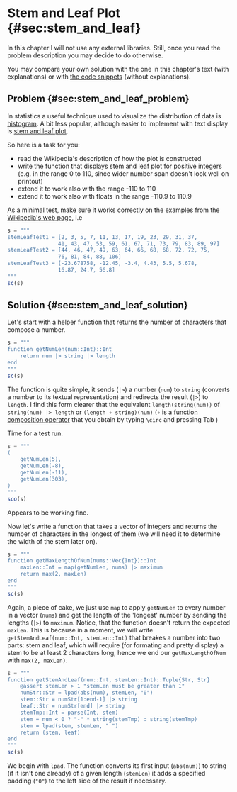 # Stem and Leaf Plot {#sec:stem_and_leaf}

In this chapter I will not use any external libraries. Still, once you read the
problem description you may decide to do otherwise.

You may compare your own solution with the one in this chapter's text (with
explanations) or with [the code
snippets](https://github.com/b-lukaszuk/BS_wJ_eng/tree/main/code_snippets/stem_and_leaf)
(without explanations).

## Problem {#sec:stem_and_leaf_problem}

In statistics a useful technique used to visualize the distribution of data is
[histogram](https://en.wikipedia.org/wiki/Histogram). A bit less popular,
although easier to implement with text display is [stem and leaf
plot](https://en.wikipedia.org/wiki/Stem-and-leaf_display).

So here is a task for you:

- read the Wikipedia's description of how the plot is constructed
- write the function that displays stem and leaf plot for positive integers
  (e.g. in the range 0 to 110, since wider number span doesn't look well on
  printout)
- extend it to work also with the range -110 to 110
- extend it to work also with floats in the range -110.9 to 110.9

As a minimal test, make sure it works correctly on the examples from the
[Wikipedia's web page](https://en.wikipedia.org/wiki/Stem-and-leaf_display), i.e


```jl
s = """
stemLeafTest1 = [2, 3, 5, 7, 11, 13, 17, 19, 23, 29, 31, 37,
                41, 43, 47, 53, 59, 61, 67, 71, 73, 79, 83, 89, 97]
stemLeafTest2 = [44, 46, 47, 49, 63, 64, 66, 68, 68, 72, 72, 75,
                76, 81, 84, 88, 106]
stemLeafTest3 = [-23.678758, -12.45, -3.4, 4.43, 5.5, 5.678,
                16.87, 24.7, 56.8]
"""
sc(s)
```

## Solution {#sec:stem_and_leaf_solution}

Let's start with a helper function that returns the number of characters that
compose a number.

```jl
s = """
function getNumLen(num::Int)::Int
    return num |> string |> length
end
"""
sc(s)
```

The function is quite simple, it sends (`|>`) a number (`num`) to `string`
(converts a number to its textual representation) and redirects the result
(`|>`) to `length`. I find this form clearer that the equivalent
`length(string(num))` of `string(num) |> length` or `(length ∘ string)(num)`
(`∘` is a [function composition
operator](https://docs.julialang.org/en/v1/manual/functions/#Function-composition-and-piping)
that you obtain by typing `\circ` and pressing Tab )

Time for a test run.

```jl
s = """
(
	getNumLen(5),
	getNumLen(-8),
	getNumLen(-11),
	getNumLen(303),
)
"""
sco(s)
```

Appears to be working fine.

Now let's write a function that takes a vector of integers and returns the
number of characters in the longest of them (we will need it to determine the
width of the stem later on).

```jl
s = """
function getMaxLengthOfNum(nums::Vec{Int})::Int
    maxLen::Int = map(getNumLen, nums) |> maximum
    return max(2, maxLen)
end
"""
sc(s)
```

Again, a piece of cake, we just use `map` to apply `getNumLen` to every number
in a vector (`nums`) and get the length of the 'longest' number by sending the
lengths (`|>`) to `maximum`. Notice, that the function doesn't return the
expected `maxLen`.  This is because in a moment, we will write
`getStemAndLeaf(num::Int, stemLen::Int)` that breakes a number into two parts:
stem and leaf, which will require (for formating and pretty display) a stem to
be at least 2 characters long, hence we end our `getMaxLengthOfNum` with
`max(2, maxLen)`.

```jl
s = """
function getStemAndLeaf(num::Int, stemLen::Int)::Tuple{Str, Str}
    @assert stemLen > 1 "stemLen must be greater than 1"
    numStr::Str = lpad(abs(num), stemLen, "0")
    stem::Str = numStr[1:end-1] |> string
    leaf::Str = numStr[end] |> string
    stemTmp::Int = parse(Int, stem)
    stem = num < 0 ? "-" * string(stemTmp) : string(stemTmp)
    stem = lpad(stem, stemLen, " ")
    return (stem, leaf)
end
"""
sc(s)
```

We begin with `lpad`. The function converts its first input (`abs(num)`) to
string (if it isn't one already) of a given length (`stemLen`) it adds a
specified padding (`"0"`) to the left side of the result if necessary.
